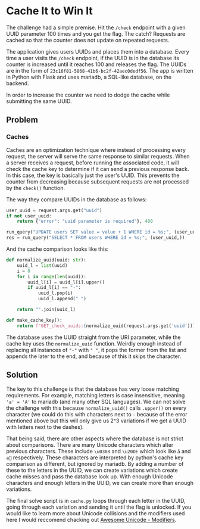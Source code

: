 # Cache It to Win It
The challenge had a simple premise. Hit the `/check` endpoint with a given UUID parameter 100 times and you get the flag. The catch? Requests are cached so that the counter does not update on repeated requests. 

The application gives users UUIDs and places them into a database. Every time a user visits the `/check` endpoint, if the UUID is in the database its counter is increased until it reaches 100 and releases the flag. The UUIDs are in the form of `23c16f81-5868-41b6-bc2f-42aec0dedf56`. The app is written in Python with Flask and uses mariadb, a SQL-like database, on the backend. 

In order to increase the counter we need to dodge the cache while submitting the same UUID.

## Problem
### Caches
Caches are an optimization technique where instead of processing every request, the server will serve the same response to similar requests. When a server receives a request, before running the associated code, it will check the cache key to determine if it can send a previous response back. In this case, the key is basically just the user's UUID. This prevents the counter from decreasing because subsequent requests are not processed by the `check()` function. 


The way they compare UUIDs in the database as follows:
```python
user_uuid = request.args.get("uuid")
if not user_uuid:
    return {"error": "uuid parameter is required"}, 400

run_query("UPDATE users SET value = value + 1 WHERE id = %s;", (user_uuid,))
res = run_query("SELECT * FROM users WHERE id = %s;", (user_uuid,))
```
And the cache comparison looks like this:
```python
def normalize_uuid(uuid: str):
    uuid_l = list(uuid)
    i = 0
    for i in range(len(uuid)):
        uuid_l[i] = uuid_l[i].upper()
        if uuid_l[i] == "-":
            uuid_l.pop(i)
            uuid_l.append(" ")

    return "".join(uuid_l)

def make_cache_key():
    return f"GET_check_uuids:{normalize_uuid(request.args.get('uuid'))}"[:64]  # prevent spammers from filling redis cache
```

The database uses the UUID straight from the URI parameter, while the cache key uses the `normalize_uuid` function.
Weirdly enough instead of replacing all instances of `"-"` with `" "`, it pops the former from the list and appends the later to the end, and because of this it skips the character. 

## Solution
The key to this challenge is that the database has very loose matching requirements. For example, matching letters is case insensitive, meaning `'a' = 'A'` to mariadb (and many other SQL languages). We can not solve the challenge with this because `normalize_uuid()` calls `.upper()` on every character (we could do this with characters next to `-` because of the error mentioned above but this will only give us 2^3 variations if we get a UUID with letters next to the dashes). 

That being said, there are other aspects where the database is not strict about comparisons. There are many Unicode characters which alter previous characters. These include `\u0308` and `\u20DE` which look like `ä` and `a⃞` respectively. These characters are interpreted by python's cache key comparison as different, but ignored by mariadb. By adding a number of these to the letters in the UUID, we can create variations which create cache misses and pass the database look up. With enough Unicode characters and enough letters in the UUID, we can create more than enough variations.

The final solve script is in `cache.py` loops through each letter in the UUID, going through each variation and sending it until the flag is unlocked. If you would like to learn more about Unicode collisions and the modifiers used here I would reccomend chacking out [Awesome Unicode - Modifiers](https://github.com/jagracey/Awesome-Unicode?tab=readme-ov-file#modifiers).
